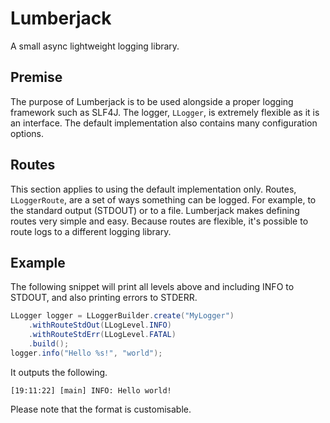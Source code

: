 # Lumberjack
A small async lightweight logging library.

## Premise

The purpose of Lumberjack is to be used alongside a proper logging framework such as SLF4J.
The logger, `LLogger`, is extremely flexible as it is an interface.
The default implementation also contains many configuration options.

## Routes

This section applies to using the default implementation only.
Routes, `LLoggerRoute`, are a set of ways something can be logged.
For example, to the standard output (STDOUT) or to a file.
Lumberjack makes defining routes very simple and easy.
Because routes are flexible, it's possible to route logs to a different logging library.

## Example
The following snippet will print all levels above and including INFO to STDOUT, and also printing errors to STDERR.
```java
LLogger logger = LLoggerBuilder.create("MyLogger")
    .withRouteStdOut(LLogLevel.INFO)
    .withRouteStdErr(LLogLevel.FATAL)
    .build();
logger.info("Hello %s!", "world");
```
It outputs the following.
```
[19:11:22] [main] INFO: Hello world!
```
Please note that the format is customisable.